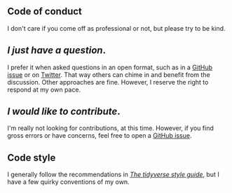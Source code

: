 ## Code of conduct

I don't care if you come off as professional or not, but please try to be kind.

## *I just have a question*.

I prefer it when asked questions in an open format, such as in a [GitHub issue](https://github.com/ASKurz/Applied-Longitudinal-Data-Analysis-with-brms-and-the-tidyverse/issues) or on [Twitter](https://twitter.com/SolomonKurz). That way others can chime in and benefit from the discussion. Other approaches are fine. However, I reserve the right to respond at my own pace.

## *I would like to contribute*.

I'm really not looking for contributions, at this time. However, if you find gross errors or have concerns, feel free to open a [GitHub issue](https://github.com/ASKurz/Applied-Longitudinal-Data-Analysis-with-brms-and-the-tidyverse/issues).

## Code style

I generally follow the recommendations in [*The tidyverse style guide*](https://style.tidyverse.org/), but I have a few quirky conventions of my own.

